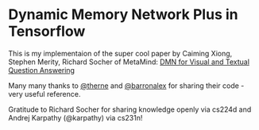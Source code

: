 # Dynamic Memory Network Plus in Tensorflow

This is my implementaion of the super cool paper by Caiming Xiong, Stephen Merity, Richard Socher of MetaMind:
[DMN for Visual and Textual Question Answering](https://arxiv.org/abs/1603.01417)

Many many thanks to [@therne](https://github.com/therne/dmn-tensorflow) and [@barronalex](https://github.com/barronalex/Dynamic-Memory-Networks-in-TensorFlow) for sharing their code - very useful reference.

Gratitude to Richard Socher for sharing knowledge openly via cs224d and Andrej Karpathy (@karpathy) via cs231n!

